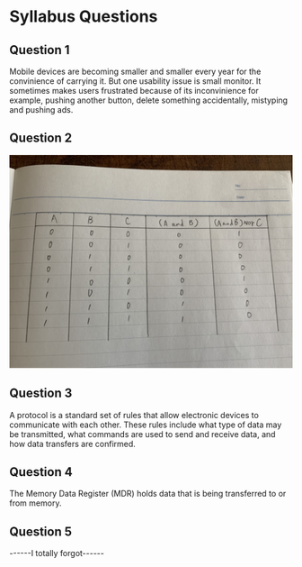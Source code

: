 # Syllabus Questions #
## Question 1 ##
Mobile devices are becoming smaller and smaller every year for the convinience of carrying it. But one usability issue is small monitor. It sometimes makes users frustrated because of its inconvinience for example, pushing another button, delete something accidentally, mistyping and pushing ads.

## Question 2 ##
![gate](IMG_2195.JPG)

## Question 3 ##
A protocol is a standard set of rules that allow electronic devices to communicate with each other. These rules include what type of data may be transmitted, what commands are used to send and receive data, and how data transfers are confirmed.

## Question 4 ## 
The Memory Data Register (MDR) holds data that is being transferred to or from memory.

## Question 5 ##
------I totally forgot------
